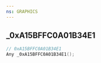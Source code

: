 ```yaml
---
ns: GRAPHICS
---
```

## _0xA15BFFC0A01B34E1

```c
// 0xA15BFFC0A01B34E1
Any _0xA15BFFC0A01B34E1();
```

